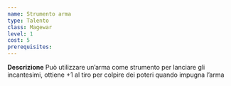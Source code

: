 ```yaml
---
name: Strumento arma
type: Talento
class: Magewar
level: 1
cost: 5
prerequisites: 
---
```


**Descrizione**
Può utilizzare un’arma come strumento per lanciare gli incantesimi, ottiene
+1 al tiro per colpire dei poteri quando impugna l’arma